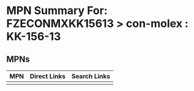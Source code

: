 



# MPN Summary For: FZECONMXKK15613 > con-molex : KK-156-13

## MPNs
  

|MPN|Direct Links|Search Links|
| :--- | :--- | :--- |
||||
